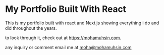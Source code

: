 # My Portfolio Built With React

This is my portfolio built with react and Next.js showing everything i do and did throughout the years.

to look through it, check out at https://mohamuhsin.com.

any inquiry or comment email me at moha@mohamuhsin.com
